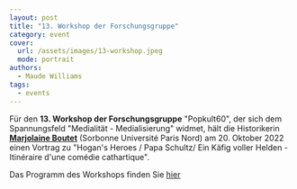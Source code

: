 ```yaml
---
layout: post
title: "13. Workshop der Forschungsgruppe"
category: event
cover:
  url: /assets/images/13-workshop.jpeg
  mode: portrait
authors:
  - Maude Williams
tags:
  - events
---
```


Für den **13. Workshop der Forschungsgruppe** "Popkult60", der sich dem Spannungsfeld "Medialität - Medialisierung" widmet, hält die Historikerin [**Marjolaine Boutet**](https://www.linkedin.com/in/marjolaine-boutet-225b9438/?originalSubdomain=fr) (Sorbonne Université Paris Nord) am 20. Oktober 2022 einen Vortrag zu "Hogan's Heroes / Papa Schultz/ Ein Käfig voller Helden - Itinéraire d'une comédie cathartique".

<!-- more -->


Das Programm des Workshops finden Sie [hier](../../../../assets/pdf/flyer-13-workshop.pdf)
